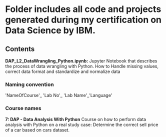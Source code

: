# Folder includes all code and projects generated during my certification on Data Science by IBM.

## Contents
**DAP_L2_DataWrangling_Python.ipynb:** Jupyter Notebook that describes the process of data wrangling with Python. How to Handle missing values, correct data format and standardize and normalize data


### Naming convention
'NameOfCourse'_ 'Lab No'_ 'Lab Name'_'Language'

### Course names
**7: DAP - Data Analysis With Python**
Course on how to perform data analysis with Python on a real study case: Determine the correct sell price of a car based on cars dataset.
